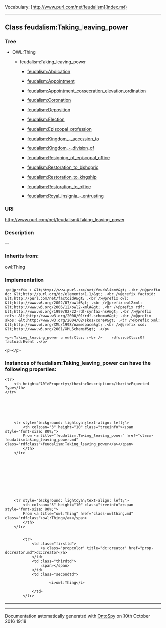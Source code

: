 Vocabulary: [http://www.purl.com/net/feudalism](index.md) 



---	
	




    


## Class feudalism:Taking_leaving_power


### Tree

* OWL:Thing
    * feudalism:Taking_leaving_power


        * [feudalism:Abdication](class-feudalismabdication.md) 

        * [feudalism:Appointment](class-feudalismappointment.md) 

        * [feudalism:Appointment_consecration_elevation_ordination](class-feudalismappointment_consecration_elevation_ordination.md) 

        * [feudalism:Coronation](class-feudalismcoronation.md) 

        * [feudalism:Deposition](class-feudalismdeposition.md) 

        * [feudalism:Election](class-feudalismelection.md) 

        * [feudalism:Episcopal_profession](class-feudalismepiscopal_profession.md) 

        * [feudalism:Kingdom_-_accession_to](class-feudalismkingdom_-_accession_to.md) 

        * [feudalism:Kingdom_-_division_of](class-feudalismkingdom_-_division_of.md) 

        * [feudalism:Resigning_of_episcopal_office](class-feudalismresigning_of_episcopal_office.md) 

        * [feudalism:Restoration_to_bishopric](class-feudalismrestoration_to_bishopric.md) 

        * [feudalism:Restoration_to_kingship](class-feudalismrestoration_to_kingship.md) 

        * [feudalism:Restoration_to_office](class-feudalismrestoration_to_office.md) 

        * [feudalism:Royal_insignia_-_entrusting](class-feudalismroyal_insignia_-_entrusting.md) 
        






### URI
http://www.purl.com/net/feudalism#Taking_leaving_power

### Description
--



### Inherits from:
owl:Thing




### Implementation
```
<p>@prefix : &lt;http://www.purl.com/net/feudalism#&gt; .<br />@prefix dc: &lt;http://purl.org/dc/elements/1.1/&gt; .<br />@prefix factoid: &lt;http://purl.com/net/factoid#&gt; .<br />@prefix owl: &lt;http://www.w3.org/2002/07/owl#&gt; .<br />@prefix owl2xml: &lt;http://www.w3.org/2006/12/owl2-xml#&gt; .<br />@prefix rdf: &lt;http://www.w3.org/1999/02/22-rdf-syntax-ns#&gt; .<br />@prefix rdfs: &lt;http://www.w3.org/2000/01/rdf-schema#&gt; .<br />@prefix skos: &lt;http://www.w3.org/2004/02/skos/core#&gt; .<br />@prefix xml: &lt;http://www.w3.org/XML/1998/namespace&gt; .<br />@prefix xsd: &lt;http://www.w3.org/2001/XMLSchema#&gt; .</p>

<p>:Taking_leaving_power a owl:Class ;<br />    rdfs:subClassOf factoid:Event .</p>

<p></p>
```




### Instances of feudalism:Taking_leaving_power can have the following properties:

<table border="1" cellspacing="3" cellpadding="5" class="classproperties table-hover ">

    <tr>
        <th height="40">Property</th><th>Description</th><th>Expected Type</th>
    </tr>

          

        
            
        
        <tr style="background: lightcyan;text-align: left;">
            <th colspan="3" height="10" class="treeinfo"><span style="font-size: 80%;">
            From <a title="feudalism:Taking_leaving_power" href="class-feudalismtaking_leaving_power.md" class="rdfclass">feudalism:Taking_leaving_power</a></span>
            </th>
        </tr>       

            

        

          

        
            
        
        <tr style="background: lightcyan;text-align: left;">
            <th colspan="3" height="10" class="treeinfo"><span style="font-size: 80%;">
            From <a title="owl:Thing" href="class-owlthing.md" class="rdfclass">owl:Thing</a></span>
            </th>
        </tr>       

            
            <tr>
                <td class="firsttd">
                    <a class="propcolor" title="dc:creator" href="prop-dccreator.md">dc:creator</a>         
                </td>
                <td class="thirdtd">
                    <span></span>
                </td>
                <td class="secondtd">
                    
                        <i>owl:Thing</i>
                    
                </td>
            </tr>

            

        

    

</table>













---

Documentation automatically generated with [OntoSpy](http://ontospy.readthedocs.org/ "Open") on 30th October 2016 19:18